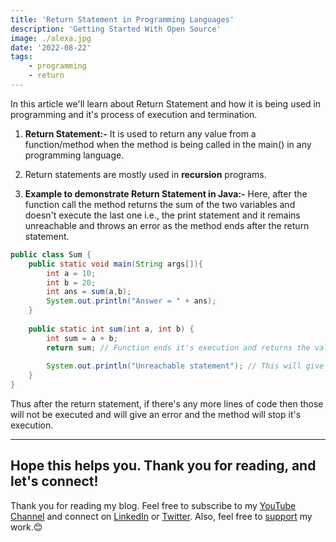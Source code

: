 ```yaml
---
title: 'Return Statement in Programming Languages'
description: 'Getting Started With Open Source'
image: ./alexa.jpg
date: '2022-08-22'
tags: 
    - programming
    - return
---
```


In this article we'll learn about Return Statement and how it is being used in programming and it's process of execution and termination.

1. **Return Statement:-** It is used to return any value from a function/method when the method is being called in the main() in any programming language.

2. Return statements are mostly used in **recursion** programs.

3. **Example to demonstrate Return Statement in Java:-** 
Here, after the function call the method returns the sum of the two variables and doesn't execute the last one i.e., the print statement and it remains unreachable and throws an error as the method ends after the return statement.

```java
public class Sum {
	public static void main(String args[]){
		int a = 10;
		int b = 20;
		int ans = sum(a,b);
		System.out.println("Answer = " + ans);
	}
	
	public static int sum(int a, int b) {
		int sum = a + b;
		return sum; // Function ends it's execution and returns the value
		
		System.out.println("Unreachable statement"); // This will give an error.
	}
}
```
 
Thus after the return statement, if there's any more lines of code then those will not be executed and will give an error and the method will stop it's execution.

---

## Hope this helps you. Thank you for reading, and let's connect!
Thank you for reading my blog. Feel free to subscribe to my [YouTube Channel](https://www.youtube.com/channel/UCsuzc8lqAbgUYo4yzpjtfSw) and connect on [LinkedIn](https://www.linkedin.com/in/susmita-dey-15a15a210/) or [Twitter](https://twitter.com/its_SusmitaDey).
Also, feel free to [support](https://www.buymeacoffee.com/susmitadey) my work.😊